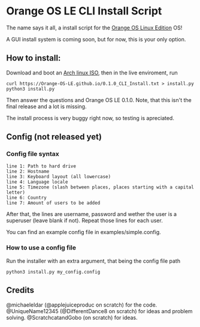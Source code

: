 # Orange OS LE CLI Install Script

The name says it all, a install script for the [Orange OS Linux Edition](https://scratch.mit.edu/discuss/topic/620114/) OS!

A GUI install system is coming soon, but for now, this is your only option.

## How to install:

Download and boot an [Arch linux ISO](https://archlinux.org/download/), then in the live enviroment, run

```
curl https://Orange-OS-LE.github.io/0.1.0_CLI_Install.txt > install.py
python3 install.py
```

Then answer the questions and Orange OS LE 0.1.0. Note, that this isn't the final release and a lot is missing.

The install process is very buggy right now, so testing is apreciated.

## Config (not released yet)

### Config file syntax
```
line 1: Path to hard drive
line 2: Hostname
line 3: Keyboard layout (all lowercase)
line 4: Language locale
line 5: Timezone (slash between places, places starting with a capital letter)
line 6: Country
line 7: Amount of users to be added
```
After that, the lines are username, password and wether the user is a superuser (leave blank if not). Repeat those lines for each user.

You can find an example config file in examples/simple.config.

### How to use a config file

Run the installer with an extra argument, that being the config file path
```
python3 install.py my_config.config
```
## Credits

@michaeleldar (@applejuiceproduc on scratch) for the code.
@UniqueName12345 (@DifferentDance8 on scratch) for ideas and problem solving.
@ScratchcatandGobo (on scratch) for ideas.
